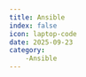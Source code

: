 ```yaml
---
title: Ansible
index: false
icon: laptop-code
date: 2025-09-23
category:
    -Ansible
---
```


<Catalog />
